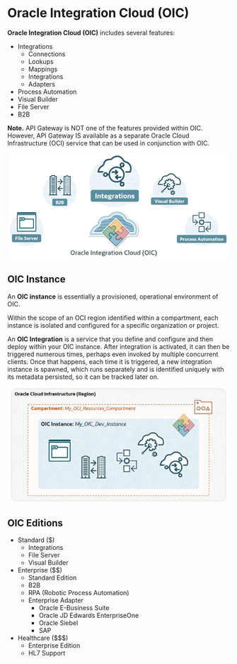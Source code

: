 # Oracle Integration Cloud (OIC)

**Oracle Integration Cloud (OIC)** includes several features:
- Integrations
    - Connections
    - Lookups
    - Mappings
    - Integrations
    - Adapters
- Process Automation
- Visual Builder
- File Server
- B2B

**Note.** API Gateway is NOT one of the features provided within OIC. However, API Gateway IS available as a separate Oracle Cloud Infrastructure (OCI) service that can be used in conjunction with OIC.

![Oracle Integration Cloud (OIC)](../imgs/oic.png)

## OIC Instance

An **OIC instance** is essentially a provisioned, operational environment of OIC. 

Within the scope of an OCI region identified within a compartment, each instance is isolated and configured for a specific organization or project.

An **OIC Integration** is a service that you define and configure and then deploy within your OIC instance. After integration is activated, it can then be triggered numerous times, perhaps even invoked by multiple concurrent clients. Once that happens, each time it is triggered, a new integration instance is spawned, which runs separately and is identified uniquely with its metadata persisted, so it can be tracked later on. 

![OIC Instance](../imgs/oic_instance.png)

## OIC Editions

- Standard ($)
    - Integrations
    - File Server
    - Visual Builder
- Enterprise ($$)
    - Standard Edition
    - B2B
    - RPA (Robotic Process Automation)
    - Enterprise Adapter
        - Oracle E-Business Suite
        - Oracle JD Edwards EnterpriseOne
        - Oracle Siebel
        - SAP
- Healthcare ($$$)
    - Enterprise Edition
    - HL7 Support